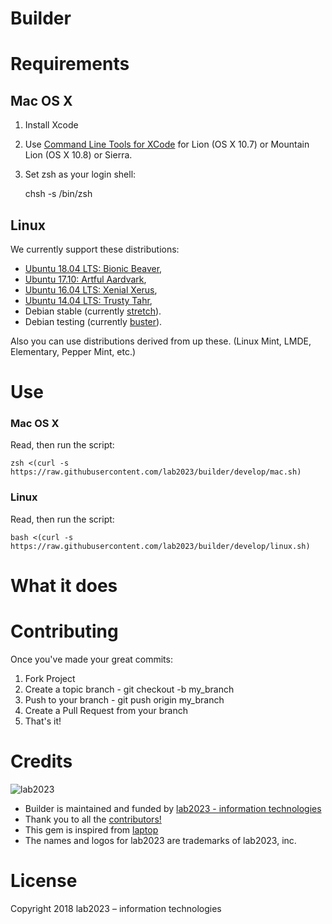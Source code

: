 # Builder

# Requirements

## Mac OS X

1) Install Xcode

2) Use [Command Line Tools for XCode](https://developer.apple.com/downloads/index.action) for Lion (OS X 10.7) or Mountain Lion (OS X 10.8) or Sierra.

3) Set zsh as your login shell:

    chsh -s /bin/zsh

## Linux

We currently support these distributions:

* [Ubuntu 18.04 LTS: Bionic Beaver](https://wiki.ubuntu.com/BionicBeaver/ReleaseNotes),
* [Ubuntu 17.10: Artful Aardvark](https://wiki.ubuntu.com/ArtfulAardvark/ReleaseNotes),
* [Ubuntu 16.04 LTS: Xenial Xerus](https://wiki.ubuntu.com/XenialXerus/ReleaseNotes),
* [Ubuntu 14.04 LTS: Trusty Tahr](https://wiki.ubuntu.com/TrustyTahr/ReleaseNotes),
* Debian stable (currently [stretch](http://www.debian.org/releases/stable/)).
* Debian testing (currently [buster](http://www.debian.org/releases/testing/)).

Also you can use distributions derived from up these. (Linux Mint, LMDE, Elementary, Pepper Mint, etc.)

# Use

### Mac OS X

Read, then run the script:

    zsh <(curl -s https://raw.githubusercontent.com/lab2023/builder/develop/mac.sh)

### Linux

Read, then run the script:

    bash <(curl -s https://raw.githubusercontent.com/lab2023/builder/develop/linux.sh)

# What it does

# Contributing

Once you've made your great commits:

1. Fork Project
2. Create a topic branch - git checkout -b my_branch
3. Push to your branch - git push origin my_branch
4. Create a Pull Request from your branch
5. That's it!

# Credits

![lab2023](http://lab2023.com/assets/images/named-logo.png)

- Builder is maintained and funded by [lab2023 - information technologies](http://lab2023.com/)
- Thank you to all the [contributors!](../../graphs/contributors)
- This gem is inspired from [laptop](https://github.com/thoughtbot/laptop)
- The names and logos for lab2023 are trademarks of lab2023, inc.

# License

Copyright 2018 lab2023 – information technologies
